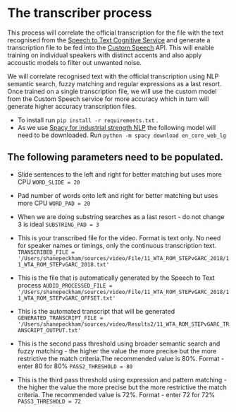 # The transcriber process

This process will correlate the official transcription for the file with the text recognised from the [Speech to Text Cognitive Service](https://docs.microsoft.com/en-us/azure/cognitive-services/custom-speech-service/customspeech-how-to-topics/cognitive-services-custom-speech-use-endpoint) and generate a transcription file to be fed into the [Custom Speech](https://azure.microsoft.com/en-us/services/cognitive-services/custom-speech-service/) API. This will enable training on individual speakers with distinct accents and also apply accoustic models to filter out unwanted noise.

We will correlate recognised text with the official transcription using NLP semantic search, fuzzy matching and regular expressions as a last resort. Once trained on a single transcription file, we will use the custom model from the Custom Speech service for more accuracy which in turn will generate higher accuracy transcription files.

* To install run ```pip install -r requirements.txt``` .
* As we use [Spacy for industrial strength NLP](https://spacy.io/) the following model will need to be downloaded. Run ```python -m spacy download en_core_web_lg```


## The following parameters need to be populated. 

* Slide sentences to the left and right for better matching but uses more CPU
```WORD_SLIDE = 20```

* Pad number of words onto left and right for better matching but uses more CPU
```WORD_PAD = 20```

* When we are doing substring searches as a last resort - do not change 3 is ideal
```SUBSTRING_PAD = 3```

* This is your transcribed file for the video. Format is text only. No need for speaker names or timings, only the continuous transcription text.
```TRANSCRIBED_FILE = '/Users/shanepeckham/sources/video/File/11_WTA_ROM_STEPvGARC_2018/11_WTA_ROM_STEPvGARC_2018.txt'```

* This is the file that is automatically generated by the Speech to Text process
```AUDIO_PROCESSED_FILE = '/Users/shanepeckham/sources/video/File/11_WTA_ROM_STEPvGARC_2018/11_WTA_ROM_STEPvGARC_OFFSET.txt'```

* This is the automated transcript that will be generated
```GENERATED_TRANSCRIPT_FILE = '/Users/shanepeckham/sources/video/Results2/11_WTA_ROM_STEPvGARC_TRANSCRIPT_OUTPUT.txt'```

* This is the second pass threshold using broader semantic search and fuzzy matching - the higher the value the more precise but the more restrictive the match criteria.The recommended value is 80%. Format - enter 80 for 80%
```PASS2_THRESHOLD = 80```

* This is the third pass threshold using expression and pattern matching - the higher the value the more precise but
the more restrictive the match criteria. The recommended value is 72%. Format - enter 72 for 72%
```PASS3_THRESHOLD = 72```


